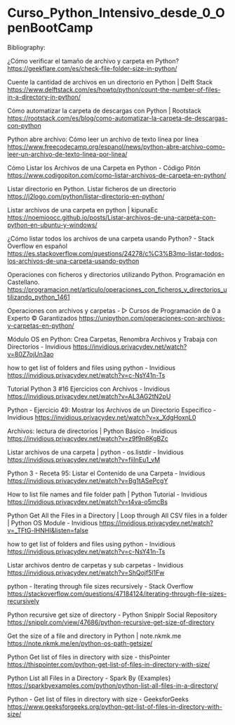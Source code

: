 # Curso_Python_Intensivo_desde_0_OpenBootCamp
Bibliography:


¿Cómo verificar el tamaño de archivo y carpeta en Python?
https://geekflare.com/es/check-file-folder-size-in-python/

Cuente la cantidad de archivos en un directorio en Python | Delft Stack
https://www.delftstack.com/es/howto/python/count-the-number-of-files-in-a-directory-in-python/

Cómo automatizar la carpeta de descargas con Python | Rootstack
https://rootstack.com/es/blog/como-automatizar-la-carpeta-de-descargas-con-python

Python abre archivo: Cómo leer un archivo de texto línea por línea
https://www.freecodecamp.org/espanol/news/python-abre-archivo-como-leer-un-archivo-de-texto-linea-por-linea/

Cómo Listar los Archivos de una Carpeta en Python - Código Pitón
https://www.codigopiton.com/como-listar-archivos-de-carpeta-en-python/

Listar directorio en Python. Listar ficheros de un directorio
https://j2logo.com/python/listar-directorio-en-python/

Listar archivos de una carpeta en python | kipunaEc
https://noemioocc.github.io/posts/Listar-archivos-de-una-carpeta-con-python-en-ubuntu-y-windows/

¿Cómo listar todos los archivos de una carpeta usando Python? - Stack Overflow en español
https://es.stackoverflow.com/questions/24278/c%C3%B3mo-listar-todos-los-archivos-de-una-carpeta-usando-python

Operaciones con ficheros y directorios utilizando Python. Programación en Castellano.
https://programacion.net/articulo/operaciones_con_ficheros_y_directorios_utilizando_python_1461

Operaciones con archivos y carpetas - ▷ Cursos de Programación de 0 a Experto © Garantizados
https://unipython.com/operaciones-con-archivos-y-carpetas-en-python/

Módulo OS en Python: Crea Carpetas, Renombra Archivos y Trabaja con Directorios - Invidious
https://invidious.privacydev.net/watch?v=80Z7ojUn3ao

how to get list of folders and files using python - Invidious
https://invidious.privacydev.net/watch?v=c-NsY41n-Ts

Tutorial Python 3 #16 Ejercicios con Archivos - Invidious
https://invidious.privacydev.net/watch?v=AL3AG2tN2pU

Python - Ejercicio 49: Mostrar los Archivos de un Directorio Específico - Invidious
https://invidious.privacydev.net/watch?v=x_XdgHoxnL0

Archivos: lectura de directorios | Python Básico - Invidious
https://invidious.privacydev.net/watch?v=z9f9n8KgBZc

Listar archivos de una carpeta | python - os.listdir - Invidious
https://invidious.privacydev.net/watch?v=fiilnEu1_vM

Python 3 - Receta 95: Listar el Contenido de una Carpeta - Invidious
https://invidious.privacydev.net/watch?v=Bg1tASePcgY

How to list file names and file folder path | Python Tutorial - Invidious
https://invidious.privacydev.net/watch?v=t4va-o5mcBs

Python Get All the Files in a Directory | Loop through All CSV files in a folder | Python OS Module - Invidious
https://invidious.privacydev.net/watch?v=_TFtG-lHNHI&listen=false

how to get list of folders and files using python - Invidious
https://invidious.privacydev.net/watch?v=c-NsY41n-Ts

Listar archivos dentro de carpetas y sub carpetas - Invidious
https://invidious.privacydev.net/watch?v=ShQojf5l1Fw

python - Iterating through file sizes recursively - Stack Overflow
https://stackoverflow.com/questions/47184124/iterating-through-file-sizes-recursively

Python recursive get size of directory - Python Snipplr Social Repository
https://snipplr.com/view/47686/python-recursive-get-size-of-directory

Get the size of a file and directory in Python | note.nkmk.me
https://note.nkmk.me/en/python-os-path-getsize/

Python Get list of files in directory with size - thisPointer
https://thispointer.com/python-get-list-of-files-in-directory-with-size/

Python List all Files in a Directory - Spark By {Examples}
https://sparkbyexamples.com/python/python-list-all-files-in-a-directory/

Python - Get list of files in directory with size - GeeksforGeeks
https://www.geeksforgeeks.org/python-get-list-of-files-in-directory-with-size/


